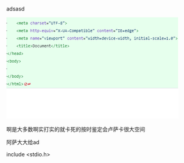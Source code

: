 adsasd

![image-20210210171819561](JavaScript基础/image-20210210171819561.png)

啊是大多数啊实打实的就卡死的按时鉴定会卢萨卡很大空间

阿萨大大给ad



include <stdio.h>